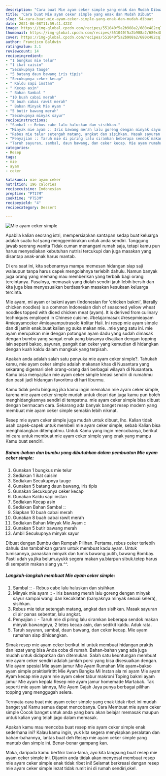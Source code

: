 ```yaml
---
description: "Cara buat Mie ayam ceker simple yang enak dan Mudah Dibuat"
title: "Cara buat Mie ayam ceker simple yang enak dan Mudah Dibuat"
slug: 54-cara-buat-mie-ayam-ceker-simple-yang-enak-dan-mudah-dibuat
date: 2021-06-08T11:59:41.422Z
image: https://img-global.cpcdn.com/recipes/551040f5a2b908a2/680x482cq70/mie-ayam-ceker-simple-foto-resep-utama.jpg
thumbnail: https://img-global.cpcdn.com/recipes/551040f5a2b908a2/680x482cq70/mie-ayam-ceker-simple-foto-resep-utama.jpg
cover: https://img-global.cpcdn.com/recipes/551040f5a2b908a2/680x482cq70/mie-ayam-ceker-simple-foto-resep-utama.jpg
author: Francisco Baldwin
ratingvalue: 3.1
reviewcount: 14
recipeingredient:
- "1 bungkus mie telur"
- "1 ikat caisim"
- "Secukupnya tauge"
- "5 batang daun bawang iris tipis"
- "Secukupnya ceker kecap"
- " Kaldu sapi instan"
- " Kecap asin"
- " Bahan Sambal "
- "10 buah cabai merah"
- "8 buah cabai rawit merah"
- " Bahan Minyak Mie Ayam "
- "5 butir bawang merah"
- "Secukupnya minyak sayur"
recipeinstructions:
- "Sambal :: Rebus cabe lalu haluskan dan sisihkan."
- "Minyak mie ayam :: Iris bawang merah lalu goreng dengan minyak sayur sampai wangi dan kecoklatan (banyaknya minyak sesuai selera), sisihkan."
- "Rebus mie telur setengah matang, angkat dan sisihkan. Masak sayuran di air panas sebentar, lalu angkat."
- "Penyajian :: Taruh mie di piring lalu siramkan beberapa sendok makan minyak bawangnya, 2 tetes kecap asin, dan sedikit kaldu. Aduk rata."
- "Taruh sayuran, sambal, daun bawang, dan ceker kecap. Mie ayam rumahan siap dihidangkan."
categories:
- Resep
tags:
- mie
- ayam
- ceker

katakunci: mie ayam ceker 
nutrition: 196 calories
recipecuisine: Indonesian
preptime: "PT17M"
cooktime: "PT53M"
recipeyield: "4"
recipecategory: Dessert

---
```



![Mie ayam ceker simple](https://img-global.cpcdn.com/recipes/551040f5a2b908a2/680x482cq70/mie-ayam-ceker-simple-foto-resep-utama.jpg)

Apabila kalian seorang istri, mempersiapkan santapan sedap buat keluarga adalah suatu hal yang menggembirakan untuk anda sendiri. Tanggung jawab seorang  wanita Tidak cuman menangani rumah saja, tetapi kamu pun harus menyediakan kebutuhan nutrisi tercukupi dan juga masakan yang disantap anak-anak harus mantab.

Di era  saat ini, kita sebenarnya mampu memesan hidangan siap saji walaupun tanpa harus capek mengolahnya terlebih dahulu. Namun banyak juga orang yang memang mau memberikan yang terbaik bagi orang tercintanya. Pasalnya, memasak yang diolah sendiri jauh lebih bersih dan kita juga bisa menyesuaikan berdasarkan masakan kesukaan keluarga tercinta. 

Mie ayam, mi ayam or bakmi ayam (Indonesian for &#39;chicken bakmi&#39;, literally chicken noodles) is a common Indonesian dish of seasoned yellow wheat noodles topped with diced chicken meat (ayam). It is derived from culinary techniques employed in Chinese cuisine. #belajarmasak #resepmieayam #mieayamceker #mieayamputrasolo #blitar Haii. Ini resep mie ayam simple dan di jamin enak.buat kalian yg suka makan mie. .mie yang satu ini. mie ayam merupakan mie dengan potongan ayam dadu yang sudah dimasak dengan bumbu yang sangat enak yang biasanya disajikan dengan topping lain seperti bakso, sayuran, pangsit dan ceker yang kemudian di hidangkan dengan kuah kaldu dalam mangkuk yang terpisah.

Apakah anda adalah salah satu penyuka mie ayam ceker simple?. Tahukah kamu, mie ayam ceker simple adalah makanan khas di Nusantara yang sekarang digemari oleh orang-orang dari berbagai wilayah di Nusantara. Kamu bisa menyajikan mie ayam ceker simple kreasi sendiri di rumahmu dan pasti jadi hidangan favoritmu di hari liburmu.

Kamu tidak perlu bingung jika kamu ingin memakan mie ayam ceker simple, karena mie ayam ceker simple mudah untuk dicari dan juga kamu pun boleh menghidangkannya sendiri di tempatmu. mie ayam ceker simple bisa dibuat dengan bermacam cara. Sekarang ada banyak banget resep modern yang membuat mie ayam ceker simple semakin lebih nikmat.

Resep mie ayam ceker simple juga mudah untuk dibuat, lho. Kalian tidak usah capek-capek untuk membeli mie ayam ceker simple, sebab Kalian bisa menghidangkan ditempatmu. Untuk Kamu yang ingin mencobanya, berikut ini cara untuk membuat mie ayam ceker simple yang enak yang mampu Kamu buat sendiri.

<!--inarticleads1-->

##### Bahan-bahan dan bumbu yang dibutuhkan dalam pembuatan Mie ayam ceker simple:

1. Gunakan 1 bungkus mie telur
1. Sediakan 1 ikat caisim
1. Sediakan Secukupnya tauge
1. Gunakan 5 batang daun bawang, iris tipis
1. Gunakan Secukupnya ceker kecap
1. Gunakan  Kaldu sapi instan
1. Sediakan  Kecap asin
1. Sediakan  Bahan Sambal ::
1. Siapkan 10 buah cabai merah
1. Gunakan 8 buah cabai rawit merah
1. Sediakan  Bahan Minyak Mie Ayam ::
1. Gunakan 5 butir bawang merah
1. Ambil Secukupnya minyak sayur


Dibuat dengan Bumbu dan Rempah Pilihan. Pertama, rebus ceker terlebih dahulu dan tambahkan garam untuk membuat kadu ayam. Untuk tumisannya, panaskan minyak dan tumis bawang putih, bawang Bombay. Pasti udah ya.jika belum.ayukk segera makan ya.biarpun sibuk.tetep harus di sempatin makan siang ya.^^. 

<!--inarticleads2-->

##### Langkah-langkah membuat Mie ayam ceker simple:

1. Sambal :: - Rebus cabe lalu haluskan dan sisihkan.
1. Minyak mie ayam :: - Iris bawang merah lalu goreng dengan minyak sayur sampai wangi dan kecoklatan (banyaknya minyak sesuai selera), sisihkan.
1. Rebus mie telur setengah matang, angkat dan sisihkan. Masak sayuran di air panas sebentar, lalu angkat.
1. Penyajian :: - Taruh mie di piring lalu siramkan beberapa sendok makan minyak bawangnya, 2 tetes kecap asin, dan sedikit kaldu. Aduk rata.
1. Taruh sayuran, sambal, daun bawang, dan ceker kecap. Mie ayam rumahan siap dihidangkan.


Simak resep mie ayam ceker berikut ini untuk membuat hidangan praktis dan lezat yang bisa Anda coba di rumah. Bahan-bahan yang ada juga mudah untuk didapatkan dan ditemukan. Salah satu keuntungan membuat mie ayam ceker sendiri adalah jumlah porsi yang bisa disesuaikan dengan. Mie ayam spesial Mie ayam jamur Mie Ayam Rumahan Mie ayam+bakso ayam simple praktis#irittt Mie Ayam Bangka Mi Instan ala mi ayam Mie ayam Ayam kecap mie ayam mie ayam ceker tabur makroni Toping bakmi ayam jamur Mie ayam kepala Resep mie ayam jamur homemade Martabak. Tak seperti mie ayam lainnya, Mie Ayam Gajah Jaya punya berbagai pilihan topping yang menggugah selera. 

Ternyata cara buat mie ayam ceker simple yang enak tidak ribet ini mudah banget ya! Kamu semua dapat mencobanya. Cara Membuat mie ayam ceker simple Cocok banget untuk anda yang baru akan belajar memasak maupun untuk kalian yang telah jago dalam memasak.

Apakah kamu mau mencoba buat resep mie ayam ceker simple enak sederhana ini? Kalau kamu ingin, yuk kita segera menyiapkan peralatan dan bahan-bahannya, lantas buat deh Resep mie ayam ceker simple yang mantab dan simple ini. Benar-benar gampang kan. 

Maka, daripada kamu berfikir lama-lama, ayo kita langsung buat resep mie ayam ceker simple ini. Dijamin anda tiidak akan menyesal membuat resep mie ayam ceker simple enak tidak ribet ini! Selamat berkreasi dengan resep mie ayam ceker simple lezat tidak rumit ini di rumah sendiri,oke!.

